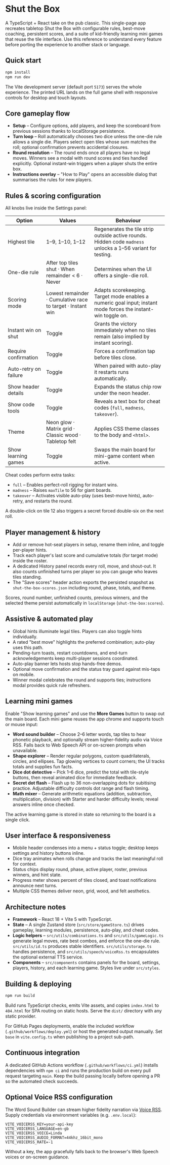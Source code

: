 # Shut the Box

A TypeScript + React take on the pub classic. This single-page app recreates tabletop Shut the Box with configurable rules, best-move coaching, persistent scores, and a suite of kid-friendly learning mini games that reuse the tile interface. Use this reference to understand every feature before porting the experience to another stack or language.

## Quick start

```bash
npm install
npm run dev
```

The Vite development server (default port `5173`) serves the whole experience. The printed URL lands on the full game shell with responsive controls for desktop and touch layouts.

## Core gameplay flow

- **Setup** – Configure options, add players, and keep the scoreboard from previous sessions thanks to localStorage persistence.
- **Turn loop** – Roll automatically chooses two dice unless the one-die rule allows a single die. Players select open tiles whose sum matches the roll; optional confirmation prevents accidental closures.
- **Round resolution** – The round ends once all players have no legal moves. Winners see a modal with round scores and ties handled explicitly. Optional instant-win triggers when a player shuts the entire box.
- **Instructions overlay** – "How to Play" opens an accessible dialog that summarises the rules for new players.

## Rules & scoring configuration

All knobs live inside the Settings panel:

| Option | Values | Behaviour |
| --- | --- | --- |
| Highest tile | 1–9, 1–10, 1–12 | Regenerates the tile strip outside active rounds. Hidden code `madness` unlocks a 1–56 variant for testing. |
| One-die rule | After top tiles shut · When remainder < 6 · Never | Determines when the UI offers a single-die roll. |
| Scoring mode | Lowest remainder · Cumulative race to target · Instant win | Adapts scorekeeping. Target mode enables a numeric goal input; instant mode forces the instant-win toggle on. |
| Instant win on shut | Toggle | Grants the victory immediately when no tiles remain (also implied by instant scoring). |
| Require confirmation | Toggle | Forces a confirmation tap before tiles close. |
| Auto-retry on failure | Toggle | When paired with auto-play it restarts runs automatically. |
| Show header details | Toggle | Expands the status chip row under the neon header. |
| Show code tools | Toggle | Reveals a text box for cheat codes (`full`, `madness`, `takeover`). |
| Theme | Neon glow · Matrix grid · Classic wood · Tabletop felt | Applies CSS theme classes to the body and `<html>`. |
| Show learning games | Toggle | Swaps the main board for mini-game content when active. |

Cheat codes perform extra tasks:

- `full` – Enables perfect-roll rigging for instant wins.
- `madness` – Raises `maxTile` to 56 for giant boards.
- `takeover` – Activates visible auto-play (uses best-move hints), auto-retry, and restarts the round.

A double-click on tile 12 also triggers a secret forced double-six on the next roll.

## Player management & history

- Add or remove hot-seat players in setup, rename them inline, and toggle per-player hints.
- Track each player's last score and cumulative totals (for target mode) inside the roster.
- A dedicated History panel records every roll, move, and shout-out. It also counts unfinished turns per player so you can gauge who leaves tiles standing.
- The "Save scores" header action exports the persisted snapshot as `shut-the-box-scores.json` including round, phase, totals, and theme.

Scores, round number, unfinished counts, previous winners, and the selected theme persist automatically in `localStorage` (`shut-the-box:scores`).

## Assistive & automated play

- Global hints illuminate legal tiles. Players can also toggle hints individually.
- A rated "best move" highlights the preferred combination; auto-play uses this path.
- Pending-turn toasts, restart countdowns, and end-turn acknowledgements keep multi-player sessions coordinated.
- Auto-play banner lets hosts stop hands-free demos.
- Optional move confirmation and the status tray guard against mis-taps on mobile.
- Winner modal celebrates the round and supports ties; instructions modal provides quick rule refreshers.

## Learning mini games

Enable "Show learning games" and use the **More Games** button to swap out the main board. Each mini game reuses the app chrome and supports touch or mouse input:

- **Word sound builder** – Choose 2–6 letter words, tap tiles to hear phonetic playback, and optionally stream higher-fidelity audio via Voice RSS. Falls back to Web Speech API or on-screen prompts when unavailable.
- **Shape explorer** – Render regular polygons, custom quadrilaterals, circles, and ellipses. Tap glowing vertices to count corners; the UI tracks totals and supplies fun facts.
- **Dice dot detective** – Pick 1–6 dice, predict the total with tile-style buttons, then reveal animated dice for immediate feedback.
- **Secret dot flash** – Flash up to 36 non-overlapping dots for subitising practice. Adjustable difficulty controls dot range and flash timing.
- **Math mixer** – Generate arithmetic equations (addition, subtraction, multiplication, division) with Starter and harder difficulty levels; reveal answers inline once checked.

The active learning game is stored in state so returning to the board is a single click.

## User interface & responsiveness

- Mobile header condenses into a menu + status toggle; desktop keeps settings and history buttons inline.
- Dice tray animates when rolls change and tracks the last meaningful roll for context.
- Status chips display round, phase, active player, roster, previous winners, and hint state.
- Progress meter shows percent of tiles closed, and toast notifications announce next turns.
- Multiple CSS themes deliver neon, grid, wood, and felt aesthetics.

## Architecture notes

- **Framework** – React 18 + Vite 5 with TypeScript.
- **State** – A single Zustand store (`src/store/gameStore.ts`) drives gameplay, learning modules, persistence, auto-play, and cheat codes.
- **Logic helpers** – `src/utils/combinations.ts` and `src/utils/gameLogic.ts` generate legal moves, rate best combos, and enforce the one-die rule. `src/utils/id.ts` produces stable identifiers. `src/utils/storage.ts` handles persistence, and `src/utils/speech/voiceRss.ts` encapsulates the optional external TTS service.
- **Components** – `src/components` contains panels for the board, settings, players, history, and each learning game. Styles live under `src/styles`.

## Building & deploying

```bash
npm run build
```

Build runs TypeScript checks, emits Vite assets, and copies `index.html` to `404.html` for SPA routing on static hosts. Serve the `dist/` directory with any static provider.

For GitHub Pages deployments, enable the included workflow (`.github/workflows/deploy.yml`) or host the generated output manually. Set `base` in `vite.config.ts` when publishing to a project sub-path.

## Continuous integration

A dedicated GitHub Actions workflow (`.github/workflows/ci.yml`) installs dependencies with `npm ci` and runs the production build on every pull request targeting `main`. Keep the build passing locally before opening a PR so the automated check succeeds.

## Optional Voice RSS configuration

The Word Sound Builder can stream higher fidelity narration via [Voice RSS](https://www.voicerss.org/). Supply credentials via environment variables (e.g. `.env.local`):

```env
VITE_VOICERSS_KEY=your-api-key
VITE_VOICERSS_LANGUAGE=en-gb
VITE_VOICERSS_VOICE=Linda
VITE_VOICERSS_AUDIO_FORMAT=44khz_16bit_mono
VITE_VOICERSS_RATE=-1
```

Without a key, the app gracefully falls back to the browser's Web Speech voices or on-screen guidance.

